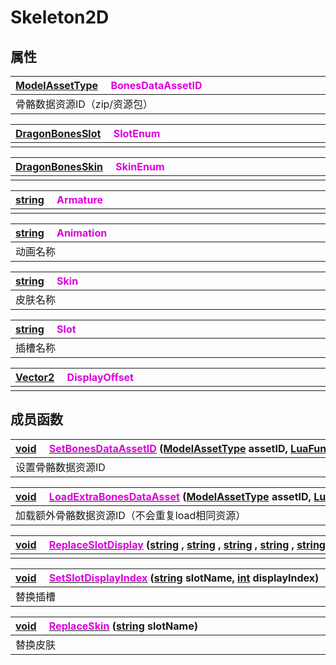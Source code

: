 # Skeleton2D

## 属性

|<div style="width:700px">[ModelAssetType](/Api/DataType/ModelAssetType.md) &emsp;<font color="dd00dd">BonesDataAssetID</font></div>|
|:---|
|骨骼数据资源ID（zip/资源包）|

|<div style="width:700px">[DragonBonesSlot](/Api/Enums/DragonBonesSlot.md) &emsp;<font color="dd00dd">SlotEnum</font></div>|
|:---|
||

|<div style="width:700px">[DragonBonesSkin](/Api/Enums/DragonBonesSkin.md) &emsp;<font color="dd00dd">SkinEnum</font></div>|
|:---|
||

|<div style="width:700px">[string](/Api/DataType/String.md) &emsp;<font color="dd00dd">Armature</font></div>|
|:---|
||

|<div style="width:700px">[string](/Api/DataType/String.md) &emsp;<font color="dd00dd">Animation</font></div>|
|:---|
|动画名称|

|<div style="width:700px">[string](/Api/DataType/String.md) &emsp;<font color="dd00dd">Skin</font></div>|
|:---|
|皮肤名称|

|<div style="width:700px">[string](/Api/DataType/String.md) &emsp;<font color="dd00dd">Slot</font></div>|
|:---|
|插槽名称|

|<div style="width:700px">[Vector2](/Api/DataType/Vector2.md) &emsp;<font color="dd00dd">DisplayOffset</font></div>|
|:---|
||

## 成员函数

|<div style="width:700px">[void](/Api/DataType/Void.md) &emsp;[<font color="dd00dd">SetBonesDataAssetID</font>](/Api/Classes/Other/Skeleton2D_F/SetBonesDataAssetID.md) ([ModelAssetType](/Api/DataType/ModelAssetType.md) assetID, [LuaFunction](/Api/Enums/LuaFunction.md) callback)</div>|
|:---|
|设置骨骼数据资源ID|

|<div style="width:700px">[void](/Api/DataType/Void.md) &emsp;[<font color="dd00dd">LoadExtraBonesDataAsset</font>](/Api/Classes/Other/Skeleton2D_F/LoadExtraBonesDataAsset.md) ([ModelAssetType](/Api/DataType/ModelAssetType.md) assetID, [LuaFunction](/Api/Enums/LuaFunction.md) callback)</div>|
|:---|
|加载额外骨骼数据资源ID（不会重复load相同资源）|

|<div style="width:700px">[void](/Api/DataType/Void.md) &emsp;[<font color="dd00dd">ReplaceSlotDisplay</font>](/Api/Classes/Other/Skeleton2D_F/ReplaceSlotDisplay.md) ([string](/Api/DataType/String.md) , [string](/Api/DataType/String.md) , [string](/Api/DataType/String.md) , [string](/Api/DataType/String.md) , [string](/Api/DataType/String.md) , [int](/Api/DataType/Number.md) )</div>|
|:---|
||

|<div style="width:700px">[void](/Api/DataType/Void.md) &emsp;[<font color="dd00dd">SetSlotDisplayIndex</font>](/Api/Classes/Other/Skeleton2D_F/SetSlotDisplayIndex.md) ([string](/Api/DataType/String.md) slotName, [int](/Api/DataType/Number.md) displayIndex)</div>|
|:---|
|替换插槽|

|<div style="width:700px">[void](/Api/DataType/Void.md) &emsp;[<font color="dd00dd">ReplaceSkin</font>](/Api/Classes/Other/Skeleton2D_F/ReplaceSkin.md) ([string](/Api/DataType/String.md) slotName)</div>|
|:---|
|替换皮肤|

